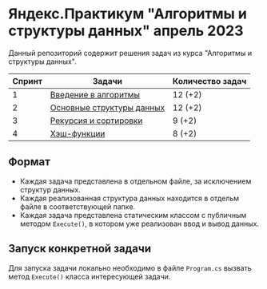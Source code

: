 # Яндекс.Практикум "Алгоритмы и структуры данных" апрель 2023

Данный репозиторий содержит решения задач из курса "Алгоритмы и структуры данных".  

| Спринт | Задачи | Количество задач |
|--------|--------|------------------|
| 1 | [Введение в алгоритмы](https://github.com/protomorphine/Ya.Practicum/tree/master/Ya.Practicum.SprintOne) | 12 (+2) |
| 2 | [Основные структуры данных](https://github.com/protomorphine/Ya.Practicum/tree/master/Ya.Practicum.SprintTwo) | 12 (+2) |
| 3 | [Рекурсия и сортировки](https://github.com/protomorphine/Ya.Practicum/tree/master/Ya.Practicum.SprintThree) | 9 (+2) |
| 4 | [Хэш-функции](https://github.com/protomorphine/Ya.Practicum/tree/master/Ya.Practicum.SprintFour) | 8 (+2) |

## Формат
 - Каждая задача представлена в отдельном файле, за исключением структур данных.
 - Каждая реализованная структура данных находится в отдельм файле в соответствующей папке.  
 - Каждая задача представлена статическим классом с публичным методом `Execute()`, в котором уже реализован ввод и вывод данных.    

## Запуск конкретной задачи
Для запуска задачи локально необходимо в файле `Program.cs` вызвать метод `Execute()` класса интересующей задачи.
